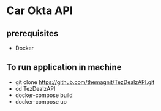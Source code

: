 # Car Okta API

## prerequisites
- Docker

## To run application in machine
 - git clone https://github.com/themagnit/TezDealzAPI.git
 - cd TezDealzAPI
 - docker-compose build
 - docker-compose up
